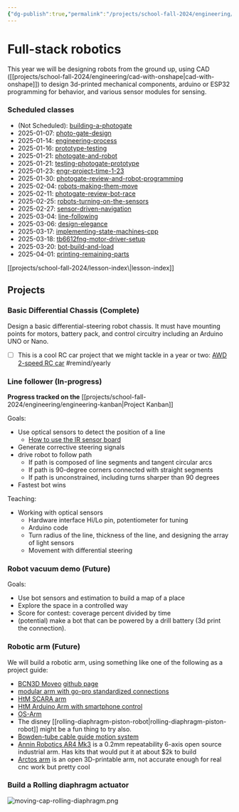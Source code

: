 ```yaml
---
{"dg-publish":true,"permalink":"/projects/school-fall-2024/engineering/robotics-2024/"}
---
```



# Full-stack robotics

This year we will be designing robots from the ground up, using CAD ([[projects/school-fall-2024/engineering/cad-with-onshape\|cad-with-onshape]]) to design 3d-printed mechanical components, arduino or ESP32 programming for behavior, and various sensor modules for sensing.

<h3><span>Scheduled classes</span></h3><div><ul class="dataview list-view-ul"><li><span>(Not Scheduled): <a data-tooltip-position="top" aria-label="projects/school-fall-2024/engineering/lessons/building-a-photogate.md" data-href="projects/school-fall-2024/engineering/lessons/building-a-photogate.md" href="projects/school-fall-2024/engineering/lessons/building-a-photogate.md" class="internal-link" target="_blank" rel="noopener nofollow">building-a-photogate</a></span></li><li><span>2025-01-07: <a data-tooltip-position="top" aria-label="projects/school-fall-2024/engineering/lessons/photo-gate-design.md" data-href="projects/school-fall-2024/engineering/lessons/photo-gate-design.md" href="projects/school-fall-2024/engineering/lessons/photo-gate-design.md" class="internal-link" target="_blank" rel="noopener nofollow">photo-gate-design</a></span></li><li><span>2025-01-14: <a data-tooltip-position="top" aria-label="projects/school-fall-2024/engineering/lessons/engineering-process.md" data-href="projects/school-fall-2024/engineering/lessons/engineering-process.md" href="projects/school-fall-2024/engineering/lessons/engineering-process.md" class="internal-link" target="_blank" rel="noopener nofollow">engineering-process</a></span></li><li><span>2025-01-16: <a data-tooltip-position="top" aria-label="projects/school-fall-2024/engineering/lessons/prototype-testing.md" data-href="projects/school-fall-2024/engineering/lessons/prototype-testing.md" href="projects/school-fall-2024/engineering/lessons/prototype-testing.md" class="internal-link" target="_blank" rel="noopener nofollow">prototype-testing</a></span></li><li><span>2025-01-21: <a data-tooltip-position="top" aria-label="projects/school-fall-2024/engineering/lessons/photogate-and-robot.md" data-href="projects/school-fall-2024/engineering/lessons/photogate-and-robot.md" href="projects/school-fall-2024/engineering/lessons/photogate-and-robot.md" class="internal-link" target="_blank" rel="noopener nofollow">photogate-and-robot</a></span></li><li><span>2025-01-21: <a data-tooltip-position="top" aria-label="projects/school-fall-2024/engineering/lessons/testing-photogate-prototype.md" data-href="projects/school-fall-2024/engineering/lessons/testing-photogate-prototype.md" href="projects/school-fall-2024/engineering/lessons/testing-photogate-prototype.md" class="internal-link" target="_blank" rel="noopener nofollow">testing-photogate-prototype</a></span></li><li><span>2025-01-23: <a data-tooltip-position="top" aria-label="projects/school-fall-2024/engineering/lessons/engr-project-time-1-23.md" data-href="projects/school-fall-2024/engineering/lessons/engr-project-time-1-23.md" href="projects/school-fall-2024/engineering/lessons/engr-project-time-1-23.md" class="internal-link" target="_blank" rel="noopener nofollow">engr-project-time-1-23</a></span></li><li><span>2025-01-30: <a data-tooltip-position="top" aria-label="projects/school-fall-2024/engineering/lessons/photogate-review-and-robot-programming.md" data-href="projects/school-fall-2024/engineering/lessons/photogate-review-and-robot-programming.md" href="projects/school-fall-2024/engineering/lessons/photogate-review-and-robot-programming.md" class="internal-link" target="_blank" rel="noopener nofollow">photogate-review-and-robot-programming</a></span></li><li><span>2025-02-04: <a data-tooltip-position="top" aria-label="projects/school-fall-2024/engineering/lessons/robots-making-them-move.md" data-href="projects/school-fall-2024/engineering/lessons/robots-making-them-move.md" href="projects/school-fall-2024/engineering/lessons/robots-making-them-move.md" class="internal-link" target="_blank" rel="noopener nofollow">robots-making-them-move</a></span></li><li><span>2025-02-11: <a data-tooltip-position="top" aria-label="projects/school-fall-2024/engineering/lessons/photogate-review-bot-race.md" data-href="projects/school-fall-2024/engineering/lessons/photogate-review-bot-race.md" href="projects/school-fall-2024/engineering/lessons/photogate-review-bot-race.md" class="internal-link" target="_blank" rel="noopener nofollow">photogate-review-bot-race</a></span></li><li><span>2025-02-25: <a data-tooltip-position="top" aria-label="projects/school-fall-2024/engineering/lessons/robots-turning-on-the-sensors.md" data-href="projects/school-fall-2024/engineering/lessons/robots-turning-on-the-sensors.md" href="projects/school-fall-2024/engineering/lessons/robots-turning-on-the-sensors.md" class="internal-link" target="_blank" rel="noopener nofollow">robots-turning-on-the-sensors</a></span></li><li><span>2025-02-27: <a data-tooltip-position="top" aria-label="projects/school-fall-2024/engineering/lessons/sensor-driven-navigation.md" data-href="projects/school-fall-2024/engineering/lessons/sensor-driven-navigation.md" href="projects/school-fall-2024/engineering/lessons/sensor-driven-navigation.md" class="internal-link" target="_blank" rel="noopener nofollow">sensor-driven-navigation</a></span></li><li><span>2025-03-04: <a data-tooltip-position="top" aria-label="projects/school-fall-2024/engineering/lessons/line-following.md" data-href="projects/school-fall-2024/engineering/lessons/line-following.md" href="projects/school-fall-2024/engineering/lessons/line-following.md" class="internal-link" target="_blank" rel="noopener nofollow">line-following</a></span></li><li><span>2025-03-06: <a data-tooltip-position="top" aria-label="projects/school-fall-2024/engineering/lessons/design-elegance.md" data-href="projects/school-fall-2024/engineering/lessons/design-elegance.md" href="projects/school-fall-2024/engineering/lessons/design-elegance.md" class="internal-link" target="_blank" rel="noopener nofollow">design-elegance</a></span></li><li><span>2025-03-17: <a data-tooltip-position="top" aria-label="projects/school-fall-2024/engineering/lessons/implementing-state-machines-cpp.md" data-href="projects/school-fall-2024/engineering/lessons/implementing-state-machines-cpp.md" href="projects/school-fall-2024/engineering/lessons/implementing-state-machines-cpp.md" class="internal-link" target="_blank" rel="noopener nofollow">implementing-state-machines-cpp</a></span></li><li><span>2025-03-18: <a data-tooltip-position="top" aria-label="projects/school-fall-2024/engineering/lessons/tb6612fng-motor-driver-setup.md" data-href="projects/school-fall-2024/engineering/lessons/tb6612fng-motor-driver-setup.md" href="projects/school-fall-2024/engineering/lessons/tb6612fng-motor-driver-setup.md" class="internal-link" target="_blank" rel="noopener nofollow">tb6612fng-motor-driver-setup</a></span></li><li><span>2025-03-20: <a data-tooltip-position="top" aria-label="projects/school-fall-2024/engineering/lessons/bot-build-and-load.md" data-href="projects/school-fall-2024/engineering/lessons/bot-build-and-load.md" href="projects/school-fall-2024/engineering/lessons/bot-build-and-load.md" class="internal-link" target="_blank" rel="noopener nofollow">bot-build-and-load</a></span></li><li><span>2025-04-01: <a data-tooltip-position="top" aria-label="projects/school-fall-2024/engineering/lessons/printing-remaining-parts.md" data-href="projects/school-fall-2024/engineering/lessons/printing-remaining-parts.md" href="projects/school-fall-2024/engineering/lessons/printing-remaining-parts.md" class="internal-link" target="_blank" rel="noopener nofollow">printing-remaining-parts</a></span></li></ul></div>
[[projects/school-fall-2024/lesson-index\|lesson-index]]

## Projects

### Basic Differential Chassis (Complete)

Design a basic differential-steering robot chassis. It must have mounting points for motors, battery pack, and control circuitry including an Arduino UNO or Nano.


- [ ] This is a cool RC car project that we might tackle in a year or two: [AWD 2-speed RC car](https://www.instructables.com/3D-Printed-Remote-Controlled-2-speed-AWD-Car/) #remind/yearly 

### Line follower (In-progress)

**Progress tracked on the** [[projects/school-fall-2024/engineering/engineering-kanban\|Project Kanban]]

Goals:
- Use optical sensors to detect the position of a line
    - [How to use the IR sensor board](https://www.instructables.com/How-to-Use-the-IR-Obstacle-Avoidance-Sensor-on-Ard/)
- Generate corrective steering signals
- drive robot to follow path
    - If path is composed of line segments and tangent circular arcs
    - If path is 90-degree corners connected with straight segments
    - If path is unconstrained, including turns sharper than 90 degrees
- Fastest bot wins

Teaching: 

- Working with optical sensors
    - Hardware interface Hi/Lo pin, potentiometer for tuning
    - Arduino code
    - Turn radius of the line, thickness of the line, and designing the array of light sensors
    - Movement with differential steering

### Robot vacuum demo (Future)

Goals:
- Use bot sensors and estimation to build a map of a place
- Explore the space in a controlled way
- Score for contest: coverage percent divided by time
- (potential) make a bot that can be powered by a drill battery (3d print the connection).


### Robotic arm (Future)

We will build a robotic arm, using something like one of the following as a project guide:

- [BCN3D Moveo](https://www.thingiverse.com/thing:1693444) [github page](https://github.com/BCN3D/BCN3D-Moveo)
- [modular arm with go-pro standardized connections](https://www.thingiverse.com/thing:4546364)
- [HtM SCARA arm](https://howtomechatronics.com/projects/scara-robot-how-to-build-your-own-arduino-based-robot/)
- [HtM Arduino Arm with smartphone control](https://howtomechatronics.com/tutorials/arduino/diy-arduino-robot-arm-with-smartphone-control/)
- [OS-Arm](https://github.com/DDeGonge/OS-ARM)
- The disney [[rolling-diaphragm-piston-robot\|rolling-diaphragm-piston-robot]] might be a fun thing to try also.
- [Bowden-tube cable guide motion system](https://www.youtube.com/watch?v=0hGy4AxUOnk)
- [Annin Robotics AR4 Mk3](https://www.anninrobotics.com/) is a 0.2mm repeatability 6-axis open source industrial arm. Has kits that would put it at about $2k to build
- [Arctos arm](https://arctosrobotics.com/) is an open 3D-printable arm, not accurate enough for real cnc work but pretty cool

### Build a Rolling diaphragm actuator

![moving-cap-rolling-diaphragm.png](/img/user/projects/school-fall-2024/engineering/moving-cap-rolling-diaphragm.png)
